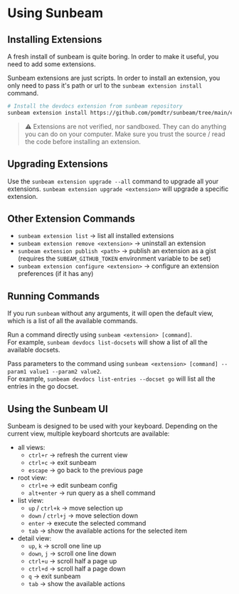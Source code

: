 # Using Sunbeam

## Installing Extensions

A fresh install of sunbeam is quite boring. In order to make it useful, you need to add some extensions.

Sunbeam extensions are just scripts. In order to install an extension, you only need to pass it's path or url to the `sunbeam extension install` command.

```sh
# Install the devdocs extension from sunbeam repository
sunbeam extension install https://github.com/pomdtr/sunbeam/tree/main/extensions/devdocs.sh
```

> ⚠️ Extensions are not verified, nor sandboxed. They can do anything you can do on your computer. Make sure you trust the source / read the code before installing an extension.

## Upgrading Extensions

Use the `sunbeam extension upgrade --all` command to upgrade all your extensions. `sunbeam extension upgrade <extension>` will upgrade a specific extension.

## Other Extension Commands

- `sunbeam extension list` -> list all installed extensions
- `sunbeam extension remove <extension>` -> uninstall an extension
- `sunbeam extension publish <path>` -> publish an extension as a gist (requires the `SUBEAM_GITHUB_TOKEN` environment variable to be set)
- `sunbeam extension configure <extension>` -> configure an extension preferences (if it has any)

## Running Commands

If you run `sunbeam` without any arguments, it will open the default view, which is a list of all the available commands.

Run a command directly using `sunbeam <extension> [command]`.\
For example, `sunbeam devdocs list-docsets` will show a list of all the available docsets.

Pass parameters to the command using `sunbeam <extension> [command] --param1 value1 --param2 value2`. \
For example, `sunbeam devdocs list-entries --docset go` will list all the entries in the go docset.


## Using the Sunbeam UI

Sunbeam is designed to be used with your keyboard. Depending on the current view, multiple keyboard shortcuts are available:

- all views:
    - `ctrl+r` -> refresh the current view
    - `ctrl+c` -> exit sunbeam
    - `escape` -> go back to the previous page
- root view:
    - `ctrl+e` -> edit sunbeam config
    - `alt+enter` -> run query as a shell command
- list view:
    - `up` / `ctrl+k` -> move selection up
    - `down` / `ctrl+j` -> move selection down
    - `enter` -> execute the selected command
    - `tab` -> show the available actions for the selected item
- detail view:
    - `up`, `k` -> scroll one line up
    - `down`, `j` -> scroll one line down
    - `ctrl+u` -> scroll half a page up
    - `ctrl+d` -> scroll half a page down
    - `q` -> exit sunbeam
    - `tab` -> show the available actions
